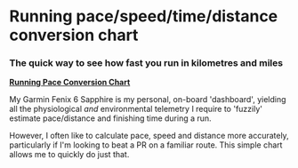 # Running pace/speed/time/distance conversion chart

### The quick way to see how fast you run in kilometres and miles

**[Running Pace Conversion Chart](http://wachilt.github.io/running-pace-conversion-chart/)**

My Garmin Fenix 6 Sapphire is my personal, on-board 'dashboard', yielding all the physiological *and* environmental telemetry I require to 'fuzzily' estimate pace/distance and finishing time during a run.

However, I often like to calculate pace, speed and distance more accurately, particularly if I'm looking to beat a PR on a familiar route. This simple chart allows me to quickly do just that.
